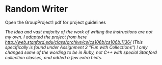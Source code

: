 # Random Writer

Open the GroupProject1 pdf for project guidelines

*The idea and vast majority of the work of writing the instructions are not my own. I adapted the project from here http://web.stanford.edu/class/archive/cs/cs106b/cs106b.1136/ (This specifically is found under Assignment 2 "Fun with Collections")
I only changed some of the wording to be in Ruby, not C++ with special Stanford collection classes, and added a few extra hints.*

